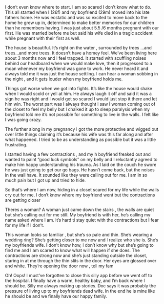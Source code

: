 I don’t even know where to start. I am so scared I don’t know what to do. This all started when I (26f) and my boyfriend (29m) moved into his late fathers home. He was ecstatic and was so excited to move back to the home he grew up in, determined to make better memories for our children than he remembers having. I was just about 5.5 /6 months pregnant with our first. He was married before me but said his wife died in a tragic accident while pregnant with their first as well. 

The house is beautiful. It’s right on the water , surrounded by trees …and trees…and more trees. It doesn’t have a homey feel. We’ve been living here about 3 months now and I feel trapped. It started with scuffling noises behind our headboard when we would make love, then it progressed to a moan whenever my boyfriend was gone to work. He never heard it and always told me it was just the house settling. I can hear a woman sobbing in the night , and it gets louder when my boyfriend holds me. 

Things got worse when we got into fights. It’s like the house would shake when  I would scold or yell at him. He always laugh it off and said it was a sign he was right and I would get so scared I would just stop it there and let him win. The worst part was I always thought I saw I woman coming out of the closet to feel my belly but I chalked it up to sleep paralysis when my boyfriend told me it’s not possible for something to live in the walls. I felt like I was going crazy. 

The further along in my pregnancy I got the more protective and wigged out over little things claiming it’s because his wife was this far along and after what happened. I tried to be as understanding as possible but it was a little frustrating. 

I started having a few contractions , and my h boyfriend freaked out and wanted to paint “good luck symbols” on my belly and I reluctantly agreed to make him happy understanding his trauma. As I laid on the couch he swore he was just going to get our go bags. He hasn’t come back, but the noises in the wall have. It sounded like they were calling out for me. I am in so much pain but I got up and tried to hide.

So that’s where I am now, hiding in a closet scared for my life while the walls cry out for me. I don’t know where my boyfriend went but the contractions are getting closer 

Theres a woman? A woman just came down the stairs , the walls are quiet but she’s calling out for me still. My boyfriend is with her, he’s calling my name asked where I am. It’s hard ti stay quiet with the contractions but I fear for my life if I don’t. 

This woman looks so familiar , but she’s so pale and thin. She’s wearing a wedding ring? She’s getting closer to me now and I realize who she is. She’s my boyfriends wife. I don’t know how, I don’t know why but she’s going to find me and I am scared to know what will happen if she does. The contractions are strong now and she’s just standing outside the closet, staring in at me through the thin slits in the door. Her eyes are glossed over and white. They’re opening the door now , tell my fam

Oh! Oops! I must’ve forgotten to close this silly app before we went off to the hospital. I finally have a warm, healthy baby, and I’m back where I should be. Silly me always making up stories. Doc says it was probably the pressure of living up to my boyfriends dead wife. In the end he is mine like he should be and we finally have our happy family.